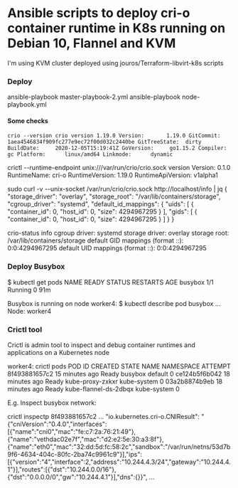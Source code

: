 # Ansible scripts to deploy cri-o container runtime in K8s running on Debian 10, Flannel and KVM

I'm using KVM cluster deployed using jouros/Terraform-libvirt-k8s scripts


### Deploy 

ansible-playbook master-playbook-2.yml
ansible-playbook node-playbook.yml


#### Some checks

`crio --version
crio version 1.19.0
Version:       1.19.0
GitCommit:     1aea4546834f909fc277e9ec72f00d032c2440be
GitTreeState:  dirty
BuildDate:     2020-12-05T15:19:41Z
GoVersion:     go1.15.2
Compiler:      gc
Platform:      linux/amd64
Linkmode:      dynamic`

crictl --runtime-endpoint unix:///var/run/crio/crio.sock version
Version:  0.1.0
RuntimeName:  cri-o
RuntimeVersion:  1.19.0
RuntimeApiVersion:  v1alpha1

sudo curl -v --unix-socket /var/run/crio/crio.sock http://localhost/info | jq
{
  "storage_driver": "overlay",
  "storage_root": "/var/lib/containers/storage",
  "cgroup_driver": "systemd",
  "default_id_mappings": {
    "uids": [
      {
        "container_id": 0,
        "host_id": 0,
        "size": 4294967295
      }
    ],
    "gids": [
      {
        "container_id": 0,
        "host_id": 0,
        "size": 4294967295
      }
    ]
  }
}

crio-status info
cgroup driver: systemd
storage driver: overlay
storage root: /var/lib/containers/storage
default GID mappings (format <container>:<host>:<size>):
  0:0:4294967295
default UID mappings (format <container>:<host>:<size>):
  0:0:4294967295


### Deploy Busybox

$ kubectl get pods
NAME      READY   STATUS    RESTARTS   AGE
busybox   1/1     Running   0          91m

Busybox is running on node worker4:
$ kubectl describe pod busybox
...
Node:         worker4


### Crictl tool

Crictl is admin tool to inspect and debug container runtimes and applications on a Kubernetes node

worker4: crictl pods
POD ID              CREATED             STATE               NAME                    NAMESPACE           ATTEMPT
8f493881657c2       15 minutes ago      Ready               busybox                 default             0
ce124b5f6b042       18 minutes ago      Ready               kube-proxy-zxkxr        kube-system         0
03a2b8874b9eb       18 minutes ago      Ready               kube-flannel-ds-2dbqx   kube-system         0

E.g. Inspect busybox network:

crictl inspectp 8f493881657c2
...
"io.kubernetes.cri-o.CNIResult": "{\"cniVersion\":\"0.4.0\",\"interfaces\":[{\"name\":\"cni0\",\"mac\":\"fe:c7:2a:76:21:49\"},{\"name\":\"vethdac02e7f\",\"mac\":\"d2:e2:5e:30:a3:8f\"},{\"name\":\"eth0\",\"mac\":\"32:dd:5d:fc:58:2c\",\"sandbox\":\"/var/run/netns/53d7b9f6-4634-404c-80fc-2ba74c9961c9\"}],\"ips\":[{\"version\":\"4\",\"interface\":2,\"address\":\"10.244.4.3/24\",\"gateway\":\"10.244.4.1\"}],\"routes\":[{\"dst\":\"10.244.0.0/16\"},{\"dst\":\"0.0.0.0/0\",\"gw\":\"10.244.4.1\"}],\"dns\":{}}",
...



